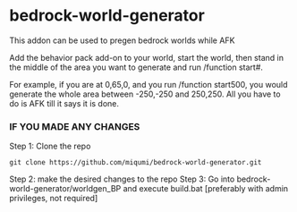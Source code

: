 # bedrock-world-generator
This addon can be used to pregen  bedrock worlds while AFK

Add the behavior pack add-on to your world, start the world, then stand in the middle of the area you want to generate and run /function start#.

For example, if you are at 0,65,0, and you run /function start500, you would generate the whole area between -250,-250 and 250,250. All you have to do is AFK till it says it is done.

### IF YOU MADE ANY CHANGES
Step 1: Clone the repo
```
git clone https://github.com/miqumi/bedrock-world-generator.git
```
Step 2: make the desired changes to the repo
Step 3: Go into bedrock-world-generator/worldgen_BP and execute build.bat
[preferably with admin privileges, not required]
